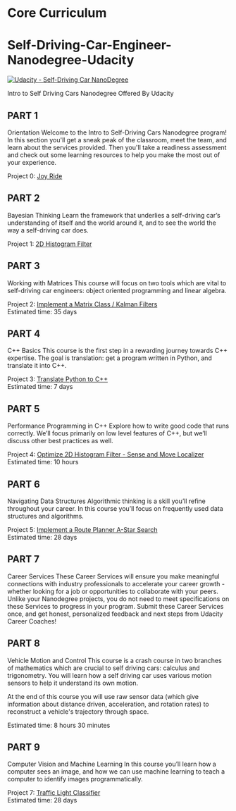 # Core Curriculum



# Self-Driving-Car-Engineer-Nanodegree-Udacity
[![Udacity - Self-Driving Car NanoDegree](https://s3.amazonaws.com/udacity-sdc/github/shield-carnd.svg)](https://www.udacity.com/course/intro-to-self-driving-cars--nd113)  
  
Intro to Self Driving Cars Nanodegree Offered By Udacity

## PART 1
Orientation
Welcome to the Intro to Self-Driving Cars Nanodegree program! In this section you'll get a sneak peak of the classroom, meet the team, and learn about the services provided. Then you'll take a readiness assessment and check out some learning resources to help you make the most out of your experience.

Project 0: [Joy Ride](/Project%200%20-%20Joy%20Ride%20-%20Parallel%20Park)

## PART 2
Bayesian Thinking
Learn the framework that underlies a self-driving car’s understanding of itself and the world around it, and to see the world the way a self-driving car does.

Project 1: [2D Histogram Filter](/Project%201%20-%202D%20Histrogram%20Filter)  

## PART 3
Working with Matrices
This course will focus on two tools which are vital to self-driving car engineers: object oriented programming and linear algebra.

Project 2: [Implement a Matrix Class / Kalman Filters](/Project%202%20-%20Implement%20a%20Matrix-Class%20-%20Kalman-Filters)  
Estimated time: 35 days

## PART 4
C++ Basics
This course is the first step in a rewarding journey towards C++ expertise. The goal is translation: get a program written in Python, and translate it into C++.

Project 3: [Translate Python to C++](Project%203%20-%20Translate%20Python%20to%20C%20%2B%2B)  
Estimated time: 7 days

## PART 5
Performance Programming in C++
Explore how to write good code that runs correctly. We’ll focus primarily on low level features of C++, but we’ll discuss other best practices as well.

Project 4: [Optimize 2D Histogram Filter - Sense and Move Localizer](/Project%204%20-%20Optimize%20a%202D%20Histogram-Filter%20-%20Sense%20and%20Move%20Localizer)  
Estimated time: 10 hours

## PART 6
Navigating Data Structures
Algorithmic thinking is a skill you’ll refine throughout your career. In this course you’ll focus on frequently used data structures and algorithms.

Project 5: [Implement a Route Planner A-Star Search](/Project%205%20-%20Implement%20Route%20Planner%20A-Star%20Search)  
Estimated time: 28 days

## PART 7
Career Services
These Career Services will ensure you make meaningful connections with industry professionals to accelerate your career growth - whether looking for a job or opportunities to collaborate with your peers. Unlike your Nanodegree projects, you do not need to meet specifications on these Services to progress in your program. Submit these Career Services once, and get honest, personalized feedback and next steps from Udacity Career Coaches!

## PART 8
Vehicle Motion and Control
This course is a crash course in two branches of mathematics which are crucial to self driving cars: calculus and trigonometry. You will learn how a self driving car uses various motion sensors to help it understand its own motion.

At the end of this course you will use raw sensor data (which give information about distance driven, acceleration, and rotation rates) to reconstruct a vehicle's trajectory through space.

Estimated time: 8 hours 30 minutes

## PART 9
Computer Vision and Machine Learning
In this course you’ll learn how a computer sees an image, and how we can use machine learning to teach a computer to identify images programmatically.

Project 7: [Traffic Light Classifier](\Project%207%20-%20Traffic%20Light%20Classifier)  
Estimated time: 28 days

